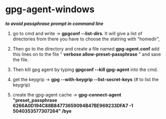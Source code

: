 # gpg-agent-windows
***to avoid passphrase prompt in command line***
1. go to cmd and write -> **gpgconf --list-dirs**. It will give a list of directories from there you have to choose the statring with "homedir",
2. Then go to the directory and create a file named **gpg-agent.conf** add this lines on to the file 
"
**verbose
allow-preset-passphrase**
"
and save the file.
3. Then kill gpg agent by typing **gpgconf --kill gpg-agent** into the cmd.

4. get the keygrip -> **gpg --with-keygrip --list-secret-keys** (# to list the keygrip)

5. create the gpg-agent cache -> **gpg-connect-agent "preset_passphrase 6266A0D194C88B84773659094B47BE969233DFA7 -1 5040353577307264" /bye**

